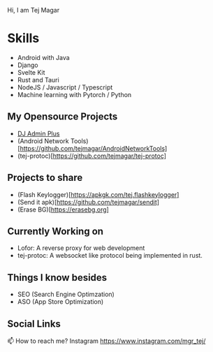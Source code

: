 Hi, I am Tej Magar

# Skills
- Android with Java
- Django
- Svelte Kit
- Rust and Tauri
- NodeJS / Javascript / Typescript
- Machine learning with Pytorch / Python

## My Opensource Projects
- [DJ Admin Plus](https://github.com/tejmagar/dj-admin-plus)
- (Android Network Tools)[https://github.com/tejmagar/AndroidNetworkTools]
- (tej-protoc)[https://github.com/tejmagar/tej-protoc]

## Projects to share
- (Flash Keylogger)[https://apkgk.com/tej.flashkeylogger]
- (Send it apk)[https://github.com/tejmagar/sendit]
- (Erase BG)[https://erasebg.org]

## Currently Working on
- Lofor: A reverse proxy for web development
- tej-protoc: A websocket like protocol being implemented in rust.

## Things I know besides <Coding/>
- SEO (Search Engine Optimzation)
- ASO (App Store Optimization)

 ## Social Links
📫 How to reach me? Instagram https://www.instagram.com/mgr_tej/

<!---
tejmagar/tejmagar is a ✨ special ✨ repository because its `README.md` (this file) appears on your GitHub profile.
You can click the Preview link to take a look at your changes.
--->
